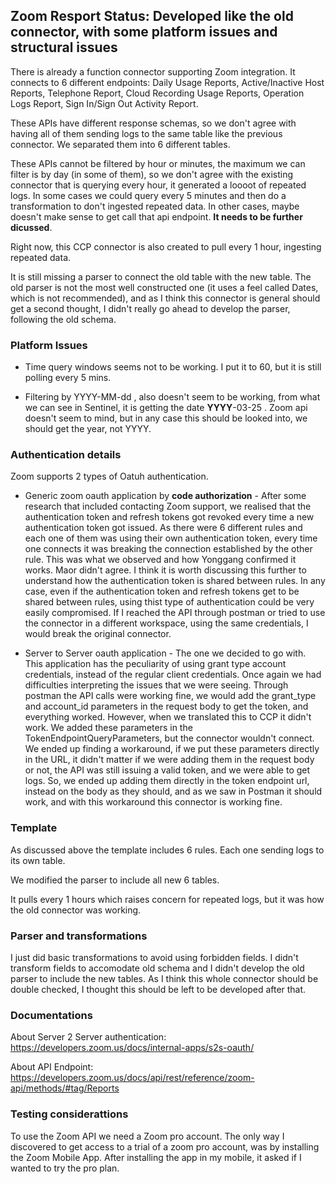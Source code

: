<h2>Zoom Resport Status: Developed like the old connector, with some platform issues and structural issues</h2>

There is already a function connector supporting Zoom integration. 
It connects to 6 different endpoints: Daily Usage Reports, Active/Inactive Host Reports, Telephone Report, Cloud Recording Usage Reports, Operation Logs Report, Sign In/Sign Out Activity Report.

These APIs have different response schemas, so we don't agree with having all of them sending logs to the same table like the previous connector. We separated them into 6 different tables. 

These APIs cannot be filtered by hour or minutes, the maximum we can filter is by day (in some of them), so we don't agree with the existing connector that is querying every hour, it generated a loooot of repeated logs. In some cases we could query every 5 minutes and then do a transformation to don't ingested repeated data. In other cases, maybe doesn't make sense to get call that api endpoint. **It needs to be further dicussed**. 

Right now, this CCP connector is also created to pull every 1 hour, ingesting repeated data.

It is still missing a parser to connect the old table with the new table. The old parser is not the most well constructed one (it uses a feel called Dates, which is not recommended), and as I think this connector is general should get a second thought, I didn't really go ahead to develop the parser, following the old schema.

<h3>Platform Issues</h3>

* Time query windows seems not to be working. I put it to 60, but it is still polling every 5 mins.

* Filtering by YYYY-MM-dd , also doesn't seem to be working, from what we can see in Sentinel, it is getting the date **YYYY**-03-25 . Zoom api doesn't seem to mind, but in any case this should be looked into, we should get the year, not YYYY.

  
<h3>Authentication details</h3>

Zoom supports 2 types of Oatuh authentication. 

* Generic zoom oauth application by **code authorization** - After some research that included contacting Zoom support, we realised that the authentication token and refresh tokens got revoked every time a new authentication token got issued. 
As there were 6 different rules and each one of them was using their own authentication token, every time one connects it was breaking the connection established by the other rule. 
This was what we observed and how Yonggang confirmed it works. Maor didn't agree. I think it is worth discussing this further to understand how the authentication token is shared between rules.
In any case, even if the authentication token and refresh tokens get to be shared between rules, using thist type of authentication could be very easily compromised. 
If I reached the API through postman or tried to use the connector in a different workspace, using the same credentials, I would break the original connector.

* Server to Server oauth application - The one we decided to go with. This application has the peculiarity of using grant type account credentials, instead of the regular client credentials. 
Once again we had difficulties interpreting the issues that we were seeing. Through postman the API calls were working fine, we would add the grant_type and account_id parameters in the request body to get the token, 
and everything worked. However, when we translated this to CCP it didn't work. We added these parameters in the TokenEndpointQueryParameters, but the connector wouldn't connect.
We ended up finding a workaround, if we put these parameters directly in the URL,
it didn't matter if we were adding them in the request body or not, the API was still issuing a valid token, and we were able to get logs.
So, we ended up adding them directly in the token endpoint url, instead on the body as they should, and as we saw in Postman it should work, and with this workaround this connector is working fine.

<h3>Template</h3>

As discussed above the template includes 6 rules. Each one sending logs to its own table.

We modified the parser to include all new 6 tables. 

It pulls every 1 hours which raises concern for repeated logs, but it was how the old connector was working.

<h3>Parser and transformations</h3>

I just did basic transformations to avoid using forbidden fields. I didn't transform fields to accomodate old schema and I didn't develop the old parser to include the new tables. As I think this whole connector should be double checked, I thought this should be left to be developed after that.

<h3>Documentations </h3>

About Server 2 Server authentication: https://developers.zoom.us/docs/internal-apps/s2s-oauth/

About API Endpoint: https://developers.zoom.us/docs/api/rest/reference/zoom-api/methods/#tag/Reports


  
<h3>Testing considerattions</h3>

To use the Zoom API we need a Zoom pro account. The only way I discovered to get access to a trial of a zoom pro account, was by installing the Zoom Mobile App. 
After installing the app in my mobile, it asked if I wanted to try the pro plan.

